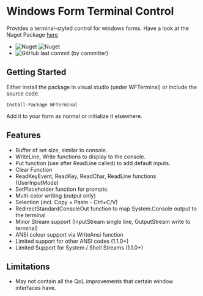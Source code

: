 # Windows Form Terminal Control
Provides a terminal-styled control for windows forms.
Have a look at the Nuget Package [here](https://www.nuget.org/packages/WFTerminal)
- ![Nuget](https://img.shields.io/nuget/v/WFTerminal) ![Nuget](https://img.shields.io/nuget/dt/WFTerminal)
- ![GitHub last commit (by committer)](https://img.shields.io/github/last-commit/samstk/WFTerminal)
## Getting Started
Either install the package in visual studio (under WFTerminal)
or include the source code.
```
Install-Package WFTerminal
```

Add it to your form as normal or initialize it elsewhere.

## Features
* Buffer of set size, similar to console.
* WriteLine, Write functions to display to the console.
* Put function (use after ReadLine called) to add default inputs.
* Clear Function
* ReadKeyEvent, ReadKey, ReadChar, ReadLine functions (UserInputMode)
* SetPlaceholder function for prompts.
* Multi-color writing (output only)
* Selection (incl. Copy + Paste - Ctrl+C/V)
* RedirectStandardConsoleOut function to map System.Console output to the terminal
* Minor Stream support (InputStream single line, OutputStream write to terminal)
* ANSI colour support via WriteAnsi function
* Limited support for other ANSI codes (1.1.0+)
* Limited Support for System / Shell Streams (1.1.0+)

## Limitations
* May not contain all the QoL improvements that certain window interfaces have.
